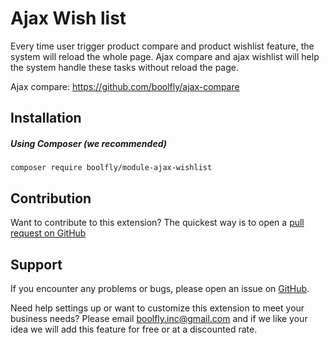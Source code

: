 # Ajax Wish list

Every time user trigger product compare and product wishlist feature, the system will reload the whole page. Ajax compare and ajax wishlist will help the system handle these tasks without reload the page.

Ajax compare: https://github.com/boolfly/ajax-compare

## Installation

##### Using Composer (we recommended)

```
composer require boolfly/module-ajax-wishlist
```

Contribution
---
Want to contribute to this extension? The quickest way is to open a [pull request on GitHub](https://help.github.com/articles/using-pull-requests)

Support
---
If you encounter any problems or bugs, please open an issue on [GitHub](https://github.com/boolfly/ajax-wishlist/issues).

Need help settings up or want to customize this extension to meet your business needs? Please email boolfly.inc@gmail.com and if we like your idea we will add this feature for free or at a discounted rate.
